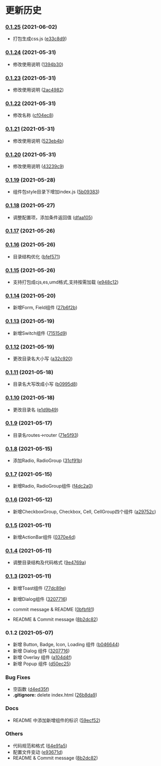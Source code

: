 # 更新历史 


### [0.1.25](https://github.com/rancui/rc-ui-lib/compare/v0.1.24...v0.1.25) (2021-06-02)


* 打包生成css.js ([e33c8d9](https://github.com/rancui/rc-ui-lib/commit/e33c8d92dda2598c77180cb4dde84ec4c700faef))

### [0.1.24](https://github.com/rancui/rc-ui-lib/compare/v0.1.23...v0.1.24) (2021-05-31)


* 修改使用说明 ([1394b30](https://github.com/rancui/rc-ui-lib/commit/1394b30d676e0cd2bb4d9128fa53195196ef6581))

### [0.1.23](https://github.com/rancui/rc-ui-lib/compare/v0.1.22...v0.1.23) (2021-05-31)


* 修改使用说明 ([2ac4982](https://github.com/rancui/rc-ui-lib/commit/2ac49820aa5ca33a86f91d81fecf43d8b2280ae0))

### [0.1.22](https://github.com/rancui/rc-ui-lib/compare/v0.1.21...v0.1.22) (2021-05-31)


* 修改名称 ([cf04ec8](https://github.com/rancui/rc-ui-lib/commit/cf04ec89707452352800a338f7b1696b78e32580))

### [0.1.21](https://github.com/rancui/rc-ui/compare/v0.1.20...v0.1.21) (2021-05-31)


* 修改使用说明 ([523eb4b](https://github.com/rancui/rc-ui/commit/523eb4b84529d6358e12143a937595e7109e1714))

### [0.1.20](https://github.com/rancui/rc-ui/compare/v0.1.19...v0.1.20) (2021-05-31)


* 修改使用说明 ([43239c9](https://github.com/rancui/rc-ui/commit/43239c9c32c053c97a14ab79264a068aa71ebc1a))

### [0.1.19](https://github.com/rancui/rc-ui/compare/v0.1.18...v0.1.19) (2021-05-28)


* 组件包style目录下增加index.js ([5b09383](https://github.com/rancui/rc-ui/commit/5b09383c89770ca924263ca7cd20c7fd2a15ef6e))

### [0.1.18](https://github.com/rancui/rc-ui/compare/v0.1.17...v0.1.18) (2021-05-27)


* 调整配置项，添加条件返回值 ([dfaa105](https://github.com/rancui/rc-ui/commit/dfaa10575a6f8eef9b2e7f195e0cb2ce1cb59a5b))

### [0.1.17](https://github.com/rancui/rc-ui/compare/v0.1.16...v0.1.17) (2021-05-26)

### [0.1.16](https://github.com/rancui/rc-ui/compare/v0.1.15...v0.1.16) (2021-05-26)


* 目录结构优化 ([bfef571](https://github.com/rancui/rc-ui/commit/bfef5713a13d23949c93c24c72ba1d4b81199a56))

### [0.1.15](https://github.com/rancui/rc-ui/compare/v0.1.14...v0.1.15) (2021-05-26)


* 支持打包成cjs,es,umd格式,支持按需加载 ([e948c12](https://github.com/rancui/rc-ui/commit/e948c123556e760ff9abca72449319c54c1be878))

### [0.1.14](https://github.com/rancui/vant-react/compare/v0.1.13...v0.1.14) (2021-05-20)


* 新增Form, Field组件 ([27b6f2b](https://github.com/rancui/vant-react/commit/27b6f2b6f752b8d95c8b539f1bda6cc2076df98f))

### [0.1.13](https://github.com/rancui/vant-react/compare/v0.1.12...v0.1.13) (2021-05-19)


* 新增Switch组件 ([71515d9](https://github.com/rancui/vant-react/commit/71515d97bff4960454915c349234b9fbc6a9d2de))

### [0.1.12](https://github.com/rancui/vant-react/compare/v0.1.11...v0.1.12) (2021-05-19)


* 更改目录名大小写 ([a32c920](https://github.com/rancui/vant-react/commit/a32c920073596a8194aafa1067858c028f81a778))

### [0.1.11](https://github.com/rancui/vant-react/compare/v0.1.10...v0.1.11) (2021-05-18)


* 目录名大写改成小写 ([b0995d8](https://github.com/rancui/vant-react/commit/b0995d8387a03ad81ebd8d09665886dabf64c2e0))

### [0.1.10](https://github.com/rancui/vant-react/compare/v0.1.9...v0.1.10) (2021-05-18)


* 更改目录名 ([e1d9b49](https://github.com/rancui/vant-react/commit/e1d9b4948e9da3366fd7a5f5a1d6f808440dfa0a))

### [0.1.9](https://github.com/rancui/vant-react/compare/v0.1.8...v0.1.9) (2021-05-17)


* 目录名routes->router ([71e5f93](https://github.com/rancui/vant-react/commit/71e5f931e1dad29085a6271b5a3a281215876a62))

### [0.1.8](https://github.com/rancui/vant-react/compare/v0.1.7...v0.1.8) (2021-05-15)


* 添加Radio, RadioGroup ([31cf91b](https://github.com/rancui/vant-react/commit/31cf91b11ef0eedee51c6848e2fe02a9cd7ca31a))

### [0.1.7](https://github.com/rancui/vant-react/compare/v0.1.6...v0.1.7) (2021-05-15)


* 新增Radio, RadioGroup组件 ([f4dc2a0](https://github.com/rancui/vant-react/commit/f4dc2a0977c327e248b01c3f70f85f3cd17c6bf6))

### [0.1.6](https://github.com/rancui/vant-react/compare/v0.1.5...v0.1.6) (2021-05-12)


* 新增CheckboxGroup, Checkbox, Cell, CellGroup四个组件 ([a29752c](https://github.com/rancui/vant-react/commit/a29752c80b8f6ed09d78ad1b8d8e4f95732d4d6b))

### [0.1.5](https://github.com/rancui/vant-react/compare/v0.1.4...v0.1.5) (2021-05-11)


* 新增ActionBar组件 ([0370e4d](https://github.com/rancui/vant-react/commit/0370e4d07a0ab8aff8e3af39e33b64e7d6821938))

### [0.1.4](https://github.com/rancui/vant-react/compare/v0.1.3...v0.1.4) (2021-05-11)


* 调整目录结构及代码格式 ([9e4769a](https://github.com/rancui/vant-react/commit/9e4769ab4e12797c37e518deb153e5fb36d5dc4d))

### [0.1.3](https://github.com/rancui/vant-react/compare/v0.1.1...v0.1.3) (2021-05-11)


* 新增Toast组件 ([77dc89e](https://github.com/rancui/vant-react/commit/77dc89e8b43a8914983dcb33575c2ddd5c3c4ad7))
* 新增Dialog组件 ([3207716](https://github.com/rancui/vant-react/commit/3207716257739da4e15a44bf21938804a5c12166))

* commit message & README ([0bfbf81](https://github.com/rancui/vant-react/commit/0bfbf814a649918f76b5982aa2a0371a9b0c47ac))
* README & Commit message ([8b2dc82](https://github.com/rancui/vant-react/commit/8b2dc82ea36a6471d39910e9f237defe5f41306a))

### 0.1.2 (2021-05-07)

-   新增 Button, Badge, Icon, Loading 组件 ([b046644](https://github.com/rancui/vant-react/commit/b0466442fc1dcd005cc1b090bdeb5036164f1a8b))
-   新增 Dialog 组件 ([3207716](https://github.com/rancui/vant-react/commit/3207716257739da4e15a44bf21938804a5c12166))
-   新增 Overlay 组件 ([a104d4f](https://github.com/rancui/vant-react/commit/a104d4feb081e88dbee4b8c3356f6906859102be))
-   新增 Popup 组件 ([d50ec25](https://github.com/rancui/vant-react/commit/d50ec25f31e3f8bbd542c402f6e3faef2f5940e5))

### Bug Fixes

-   空函数 ([d4ed35f](https://github.com/rancui/vant-react/commit/d4ed35f85a57f51ae8eeabb3f2143d8eba54f728))
-   **.gitignore:** delete index.html ([26b8da9](https://github.com/rancui/vant-react/commit/26b8da9c13ea3431220c82a95296c3869bf353be))

### Docs

-   README 中添加新增组件的标识 ([59ecf52](https://github.com/rancui/vant-react/commit/59ecf52458998e1130b4b1956f1eaa28fcb226cf))

### Others

-   代码规范和格式 ([64e91a5](https://github.com/rancui/vant-react/commit/64e91a57b35c2b614c64a38bb9996ad70dc1320b))
-   配置文件变动 ([e93671d](https://github.com/rancui/vant-react/commit/e93671d5f7ea717806a634f957c52323df863614))
-   README & Commit message ([8b2dc82](https://github.com/rancui/vant-react/commit/8b2dc82ea36a6471d39910e9f237defe5f41306a))
